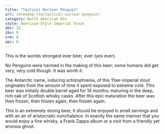 ```yaml
---
title: "Tactical Nuclear Penguin"
url: /brewdog-ltd/tactical-nuclear-penguin/
category: North American Ale
style: American-Style Imperial Stout
abv: 32
ibu: 0
srm: 0
upc: 0
---
```

This is the worlds strongest ever beer, ever (yes ever).

No Penguins  were harmed in the making of this beer; some humans did get very, very cold though. It was worth it.

The Antarctic name, inducing schizophrenia, of this Ÿber-imperial stout originates from the amount of time it spent exposed to extreme cold. This beer was initially double barrel aged for 14 months; maturing in the deep, rich oak of Scottish whisky casks. After this epic maturation the beer was then frozen, then frozen again, then frozen again.

This is an extremely strong beer, it should be enjoyed in small servings and with an air of aristocratic nonchalance. In exactly the same manner that you would enjoy a fine whisky, a Frank Zappa album or a visit from a friendly yet anxious ghost.
